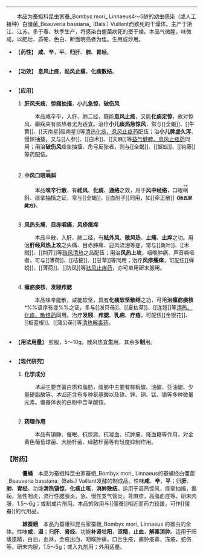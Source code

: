 ---
&emsp;&emsp;本品为蚕蛾科昆虫家蚕_Bombyx mori_ Linnaeus4～5龄的幼虫感染（或人工接种）白僵菌_Beauveria bassiana_ (Bals.) Vuillant而致死的干燥体。主产于浙江、江苏。多于春、秋季生产，将感染白僵菌病死的蚕干燥。本品气微腥，味微咸。以肥壮、质硬、色白、断面明亮者为佳。生用或炒用。

- 【**药性**】
	**咸**、**辛**，**平**。**归肝**、**肺**、**胃经**。<br></br>

- 【**功效**】
	**息风止痉**，**祛风止痛**，**化痰散结**。<br></br>

- 【**应用**】
	1. **肝风夹痰**，**惊痫抽搐**，**小儿急惊**，**破伤风**
		
		&emsp;&emsp;本品咸辛平，入肝、肺二经，既能**息风止痉**，又能**化痰定惊**，故对惊风、癫痫夹有痰热者尤为适宜。治疗**小儿痰热急惊风**，常与[[全蝎]]、[[牛黄]]、[[天南星|胆南星]]等<ins>清热化痰、息风止痉药</ins>配伍；治**小儿脾虚久泻**<dfn>、</dfn>慢惊抽搐，又与[[人参]]、[[白术]]、[[天麻]]等<ins>益气健脾、息风止痉药</ins>同用；用治**破伤风**痉挛抽搐、角弓反张者，则与[[全蝎]]、[[蜈蚣]]、[[钩藤]]等药配伍。<br></br>
	
	2. **中风口眼<ruby>㖞<rp>(</rp><rt>wāi</rt><rp>)</rp></ruby>斜**
		
		&emsp;&emsp;本品**味辛行散**，有**祛风**、**化痰**、**通络**之效，用于**风中经络**，口眼<ruby>㖞<rp>(</rp><rt>wāi</rt><rp>)</rp></ruby>斜<dfn>、</dfn>痉挛抽搐之证，常与[[全蝎]]、[[白附子]]同用，如[[牵正散]]**`《杨氏家藏方》`**。<br></br>
	
	3. **风热头痛**，**目赤咽痛**，**风疹瘙痒**
		
		&emsp;&emsp;本品辛散，入肝、肺二经，有**祛外风**、**散风热**、**止痛**、**止痒**之功。用治**肝经风热上攻**之头痛、目赤肿痛、迎风流泪等症，常与[[桑叶]]、[[木贼]]、[[荆芥]]等<ins>疏风清热</ins>之品配伍；用治**风热上攻**，咽喉肿痛、声音嘶哑者，可与[[薄荷]]、[[桔梗]]、[[甘草]]等同用；治疗**风疹瘙痒**，可配伍[[蝉蜕]]、[[薄荷]]、[[防风]]等<ins>祛风止痒药</ins>，亦可单用研末服用。<br></br>
	
	4. **瘰疬痰核**，**发颐痄腮**
		
		&emsp;&emsp;本品味辛能散，咸能软坚，具有**化痰软坚散结**之功，可用**治瘰疬痰核**<dfn>\*</dfn>%%语序有变%%之证，多与[[浙贝母]]、[[夏枯草]]、[[连翘]]等<ins>清热、化痰、散结药</ins>同用。治疗**发颐**、**痄腮**、**乳痈**、**疔疮**，可配伍[[金银花]]、[[板蓝根]]、[[蒲公英]]等<ins>清热解毒药</ins>。<br></br>

- 【**用法用量**】
	煎服，5～10g。散风热宜**生**用，其余多**制**用。<br></br>

- 【**现代研究**】
	1. **化学成分**
		
		&emsp;&emsp;<dfn>本品</dfn>主要含蛋白质和脂肪，脂肪中主要有棕榈酸、油酸、亚油酸、少量硬脂酸等。<dfn>本品</dfn>还含有多种氨基酸以及铁、锌、铜、锰、铬等多种微量元素。僵蚕体表的白粉中含草酸铵。<br></br>
	
	2. **药理作用**
		
		&emsp;&emsp;本品有镇静、催眠、抗惊厥、抗凝血、抗肿瘤、降血糖等作用，对金黄色葡萄球菌、大肠杆菌、绿脓杆菌等有轻度抑制作用。

### 【附药】

&emsp;&emsp;&emsp;**僵蛹**&emsp;本品为蚕蛾科昆虫家蚕蛾_Bombyx mori_ Linnaeus的蚕蛹经白僵菌_Beauveria bassiana_ (Bals.) Vaillant发酵的制成品。性味**咸**、**辛**，**平**；归**肝**、**肺**、**胃经**。功能**清热镇惊**，**化痰止咳**，**消肿散结**。适用于高热惊风，痉挛抽搐，癫痫，急性咽炎，流行性腮腺炎，急、慢性支气管炎，荨麻疹，高脂血症等。研末内服，1.5～6g；或制成片剂用。本品的效用与[[僵蚕]]相近而药力较缓，可作[[僵蚕]]的代用品。

&emsp;&emsp;&emsp;**雄蚕蛾**&emsp;本品为蚕蛾科昆虫家蚕蛾_Bombyx mori_ Linnaeus 的雄虫的全体。性味**咸**，**温**；归**肝**、**肾经**。功能**补肾壮阳**，**涩精**，**止血**，**解毒消肿**。适用于阳痿遗精，白浊，血淋，金疮出血，咽喉肿痛，口舌生疮，痈肿疮毒，冻疮，蛇伤等。研末内服，1.5～5g；或入丸剂用；外用适量。